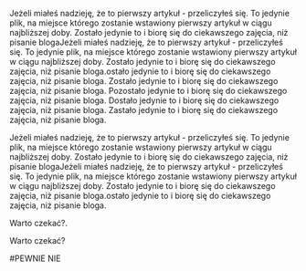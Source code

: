 Jeżeli miałeś nadzieję, że to pierwszy artykuł - przeliczyłeś się. To jedynie plik, na miejsce którego zostanie wstawiony pierwszy artykuł w ciągu najbliższej doby. Zostało jedynie to i biorę się do ciekawszego zajęcia, niż pisanie blogaJeżeli miałeś nadzieję, że to pierwszy artykuł - przeliczyłeś się. To jedynie plik, na miejsce którego zostanie wstawiony pierwszy artykuł w ciągu najbliższej doby. Zostało jedynie to i biorę się do ciekawszego zajęcia, niż pisanie bloga.ostało jedynie to i biorę się do ciekawszego zajęcia, niż pisanie bloga.
Zostało jedynie to i biorę się do ciekawszego zajęcia, niż pisanie bloga.
Pozostało jedynie to i biorę się do ciekawszego zajęcia, niż pisanie bloga.
Dostało jedynie to i biorę się do ciekawszego zajęcia, niż pisanie bloga.
Zastało jedynie to i biorę się do ciekawszego zajęcia, niż pisanie bloga.


Jeżeli miałeś nadzieję, że to pierwszy artykuł - przeliczyłeś się. To jedynie plik, na miejsce którego zostanie wstawiony pierwszy artykuł w ciągu najbliższej doby. Zostało jedynie to i biorę się do ciekawszego zajęcia, niż pisanie blogaJeżeli miałeś nadzieję, że to pierwszy artykuł - przeliczyłeś się. To jedynie plik, na miejsce którego zostanie wstawiony pierwszy artykuł w ciągu najbliższej doby. Zostało jedynie to i biorę się do ciekawszego zajęcia, niż pisanie bloga.ostało jedynie to i biorę się do ciekawszego zajęcia, niż pisanie bloga.


Warto czekać?.


Warto czekać?


#PEWNIE NIE
